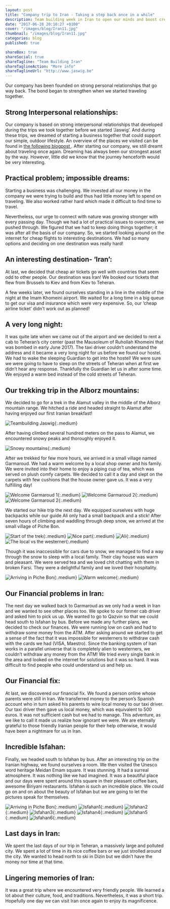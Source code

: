 ```yaml
---
layout: post
title: "Company trip to Iran - Taking a step back once in a while"
description: Team building week in Iran to open our minds and boost creativity and cohesion.
date: "2017-06-28 20:10:27 +0100"
cover: "/images/blog/Iran11.jpg"
thumbnail: "/images/blog/Iran11.jpg"
categories: blog
published: true

shareBox: true
shareSocial: true
shareTagline: "Team Building Iran"
shareTaglineAction: "More info"
shareTaglineUrl: "http://www.jaswig.be"
---
```


Our company has been founded on strong personal relationships that go way back. The bond began to strengthen when we started traveling together.
<!--more-->

## Strong Interpersonal relationships:

Our company is based on strong interpersonal relationships that developed during the trips we took together before we started ‘Jaswig’. And during these trips, we dreamed of starting a business together that could support our simple, outdoor lifestyle. An overview of the places we visited can be found in [the following blogpost ](http://www.jaswig.be/blog/2016/07/12/foundational-content-for-jaswig.html). After starting our company, we still dreamt about traveling once again. Dreaming has always been our strongest asset by the way. However, little did we know that the journey henceforth would be very interesting.

## Practical problem; impossible dreams:

Starting a business was challenging. We invested all our money in the company we were trying to build and thus had little money left to spend on traveling. We also worked rather hard which made it difficult to find time to travel.

Nevertheless, our urge to connect with nature was growing stronger with every passing day. Though we had a lot of practical issues to overcome, we pushed through. We figured that we had to keep doing things together; it was after all the basis of our company. So, we started looking around on the internet for cheap flights to interesting destinations. We had so many options and deciding on one destination was really hard!
 
## An interesting destination- ‘Iran’:

At last, we decided that cheap air tickets go well with countries that seem odd to other people. Our destination was Iran! We booked our tickets that flew from Brussels to Kiev and from Kiev to Teheran. 

A few weeks later, we found ourselves standing in a line in the middle of the night at the Imam Khomeini airport. We waited for a long time in a big queue to get our visa and insurance which were very expensive. So, our ‘cheap airline ticket’ didn’t work out as planned!

## A very long night:

It was quite late when we came out of the airport and we decided to rent a cab to Teheran’s city center (past the Mausoleum of Ruhollah Khomeini that was bombed in early June 2017). The taxi driver couldn’t understand the address and it became a very long night for us before we found our hostel. We had to wake the sleeping Guardian to get into the hostel! We were sure we were going to have to sleep on the streets of Teheran when at first we didn’t hear any response. Thankfully the Guardian let us in after some time. We enjoyed a warm bed instead of the cold streets of Teheran.

## Our trekking trip in the Alborz mountains:

We decided to go for a trek in the Alamut valley in the middle of the Alborz mountain range. We hitched a ride and headed straight to Alamut after having enjoyed our first Iranian breakfast! 

![Teambuilding Jaswig](/images/blog/Iran14.jpg){:.medium}

After having climbed several hundred meters on the pass to Alamut, we encountered snowy peaks and thoroughly enjoyed it. 

![Snowy mountains](/images/blog/Iran15.jpg){:.medium}

After we trekked for few more hours, we arrived in a small village named Garmaroud. We had a warm welcome by a local shop owner and his family. We were invited into their home to enjoy a piping cup of tea, which was served on plush comfy carpets. We decided to call it a day and slept on the carpets with few cushions that the house owner gave us. It was a very fulfilling day!

![Welcome Garmaroud 1](/images/blog/Iran5.jpg){:.medium}
![Welcome Garmaroud 2](/images/blog/Iran6.jpg){:.medium}
![Welcome Garmaroud 2](/images/blog/Iran12.jpg){:.medium}

We started our hike trip the next day. We equipped ourselves with huge backpacks while our guide Ali only had a small backpack and a stick! After seven hours of climbing and waddling through deep snow, we arrived at the small village of Piche Bon. 

![Start of the trek](/images/blog/Iran7.jpg){:.medium}
![Nice part](/images/blog/Iran16.jpg){:.medium}
![Ali](/images/blog/Iran13.jpg){:.medium}
![The local vs the westerner](/images/blog/Iran9.jpg){:.medium}

Though it was inaccessible for cars due to snow, we managed to find a way through the snow to sleep with a local family. Their clay house was warm and pleasant. We were served tea and we loved chit chatting with them in broken Farsi. They were a delightful family and we loved their hospitality.

![Arriving in Piche Bon](/images/blog/Iran8.jpg){:.medium}
![Warm welcome](/images/blog/Iran4.jpg){:.medium}

## Our Financial problems in Iran:

The next day we walked back to Garmaroud as we only had a week in Iran and we wanted to see other places too. We spoke to our former cab driver and asked him to pick us up. We wanted to go to Qazvin so that we could head south to Isfahan by bus. Before we made any further plans, we decided to check our finances. We were running low on cash and had to withdraw some money from the ATM. After asking around we started to get a sense of the fact that it was impossible for westerners to withdraw cash with the cards we had (VISA, Maestro). 
Since the banking system of Iran works in a parallel universe that is completely alien to westerners, we couldn’t withdraw any money from the ATM! We tried every single bank in the area and looked on the internet for solutions but it was so hard. It was difficult to find people who could understand us and help us.

## Our Financial fix:

At last, we discovered our financial fix. We found a person online whose parents were still in Iran. We transferred money to the person’s Spanish account who in turn asked his parents to wire local money to our taxi driver. Our taxi driver then gave us local money, which was equivalent to 500 euros. It was not sufficient cash but we had to manage. This adventure, as we like to call it made us realize how ignorant we were. We are eternally grateful to those friendly Iranian people for their help otherwise, it would have been a nightmare for us in Iran.

## Incredible Isfahan:

Finally, we headed south to Isfahan by bus. After an interesting trip on the Iranian highway, we found ourselves a room. We then visited the Unesco word heritage Meidan Emam square. It was stunning. It had a surreal atmosphere. It was nothing like we had imagined. It was a beautiful place and our days were spent around this square in their pleasant coffee bars, awesome Biriyani restaurants. Isfahan is such an incredible place. We could go on and on about the beauty of Isfahan but we are going to let the pictures speak for themselves.

![Arriving in Piche Bon](/images/blog/Iran17.jpg){:.medium}
![Isfahan1](/images/blog/Iran18.jpg){:.medium}
![Isfahan2](/images/blog/Iran19.jpg){:.medium}
![Isfahan3](/images/blog/Iran10.jpg){:.medium}
![Isfahan4](/images/blog/Iran11.jpg){:.medium}
![Isfahan5](/images/blog/Iran2.jpg){:.medium}
![Isfahan6](/images/blog/Iran3.jpg){:.medium}

## Last days in Iran:

We spent the last days of our trip in Teheran, a massively large and polluted city. We spent a lot of time in its nice coffee bars or we just strolled around the city. We wanted to head north to ski in Dizin but we didn’t have the money nor time at that time. 

## Lingering memories of Iran:

It was a great trip where we encountered very friendly people. We learned a lot about their culture, food, and traditions. Nevertheless, it was a short trip. Hopefully one day we can visit Iran once again to enjoy its magnificence.
